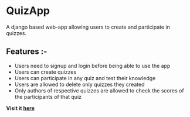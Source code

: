# QuizApp
A django based web-app allowing users to create and participate in quizzes.
<h2>Features :-</h2>
<ul>
<li>Users need to signup and login before being able to use the app</li>
<li>Users can create quizzes</li>
<li>Users can participate in any quiz and test their knowledge</li>
<li>Users are allowed to delete only quizzes they created</li>
<li>Only authors of respective quizzes are allowed to check the scores of the participants of that quiz</li></ul>
<b>Visit it <a href="https://rituraj2847.pythonanywhere.com/dashboard/">here</a></b>
